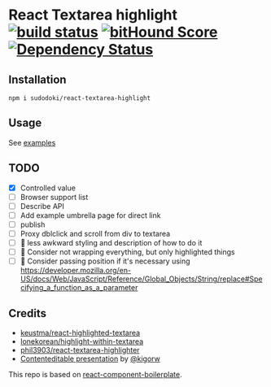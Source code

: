 # React Textarea highlight [![build status](https://secure.travis-ci.org/sudodoki/react-textarea-highlight.svg)](http://travis-ci.org/sudodoki/react-textarea-highlight) [![bitHound Score](https://www.bithound.io/github/sudodoki/react-textarea-highlight/badges/score.svg)](https://www.bithound.io/github/sudodoki/react-textarea-highlight) [![Dependency Status](https://david-dm.org/sudodoki/react-textarea-highlight.svg)](https://david-dm.org/sudodoki/react-textarea-highlight)

## Installation

```
npm i sudodoki/react-textarea-highlight
```

## Usage

See [examples](http://sudodoki.github.io/react-textarea-highlight)

## TODO

+ [x] Controlled value
+ [ ] Browser support list
+ [ ] Describe API
+ [ ] Add example umbrella page for direct link
+ [ ] publish
+ [ ] Proxy dblclick and scroll from div to textarea
+ [ ] 🤔 less awkward styling and description of how to do it
+ [ ] 🤔 Consider not wrapping everything, but only highlighted things
+ [ ] 🤔 Consider passing position if it's necessary using https://developer.mozilla.org/en-US/docs/Web/JavaScript/Reference/Global_Objects/String/replace#Specifying_a_function_as_a_parameter

## Credits

+ [keustma/react-highlighted-textarea](https://github.com/keustma/react-highlighted-textarea)
+ [lonekorean/highlight-within-textarea](https://github.com/lonekorean/highlight-within-textarea)
+ [phil3903/react-textarea-highlighter](https://github.com/phil3903/react-textarea-highlighter)
+ [Contenteditable presentation](https://wsd.events/2015/11/28/pres/contenteditable.pdf) by [@kigorw](https://github.com/kigorw)

This repo is based on [react-component-boilerplate](https://github.com/survivejs/react-component-boilerplate).
